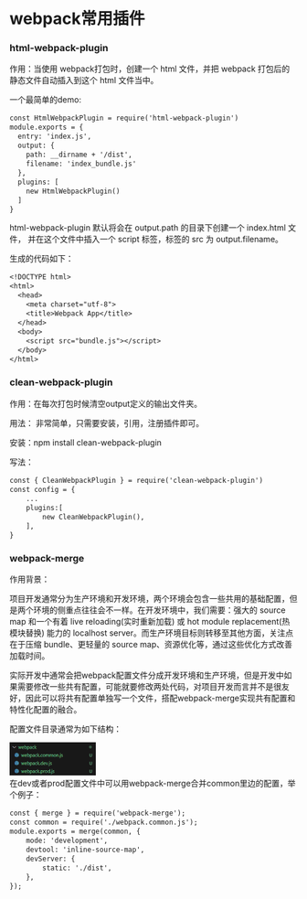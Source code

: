 # webpack常用插件

### html-webpack-plugin

作用：当使用 webpack打包时，创建一个 html 文件，并把 webpack 打包后的静态文件自动插入到这个 html 文件当中。
	
一个最简单的demo:

```
const HtmlWebpackPlugin = require('html-webpack-plugin')
module.exports = {
  entry: 'index.js',
  output: {
    path: __dirname + '/dist',
    filename: 'index_bundle.js'
  },
  plugins: [
    new HtmlWebpackPlugin()
  ]
}
```

html-webpack-plugin 默认将会在 output.path 的目录下创建一个 index.html 文件， 并在这个文件中插入一个 script 标签，标签的 src 为 output.filename。
	
生成的代码如下：

```
<!DOCTYPE html>
<html>
  <head>
    <meta charset="utf-8">
    <title>Webpack App</title>
  </head>
  <body>
    <script src="bundle.js"></script>
  </body>
</html>
```

### clean-webpack-plugin

作用：在每次打包时候清空output定义的输出文件夹。

用法：
非常简单，只需要安装，引用，注册插件即可。

安装：npm install clean-webpack-plugin

写法：

```
const { CleanWebpackPlugin } = require('clean-webpack-plugin')
const config = {
    ...
    plugins:[
        new CleanWebpackPlugin(),
    ],
}
```

### webpack-merge
作用背景：

项目开发通常分为生产环境和开发环境，两个环境会包含一些共用的基础配置，但是两个环境的侧重点往往会不一样。在开发环境中，我们需要：强大的 source map 和一个有着 live reloading(实时重新加载) 或 hot module replacement(热模块替换) 能力的 localhost server。而生产环境目标则转移至其他方面，关注点在于压缩 bundle、更轻量的 source map、资源优化等，通过这些优化方式改善加载时间。

实际开发中通常会把webpack配置文件分成开发环境和生产环境，但是开发中如果需要修改一些共有配置，可能就要修改两处代码，对项目开发而言并不是很友好，因此可以将共有配置单独写一个文件，搭配webpack-merge实现共有配置和特性化配置的融合。

配置文件目录通常为如下结构：

<div align="left">
    <img src=./webpack常用插件.png width=30% />
</div>
在dev或者prod配置文件中可以用webpack-merge合并common里边的配置，举个例子：

```
const { merge } = require('webpack-merge');
const common = require('./webpack.common.js');
module.exports = merge(common, {
    mode: 'development',
    devtool: 'inline-source-map',
    devServer: {
        static: './dist',
    },
});
```